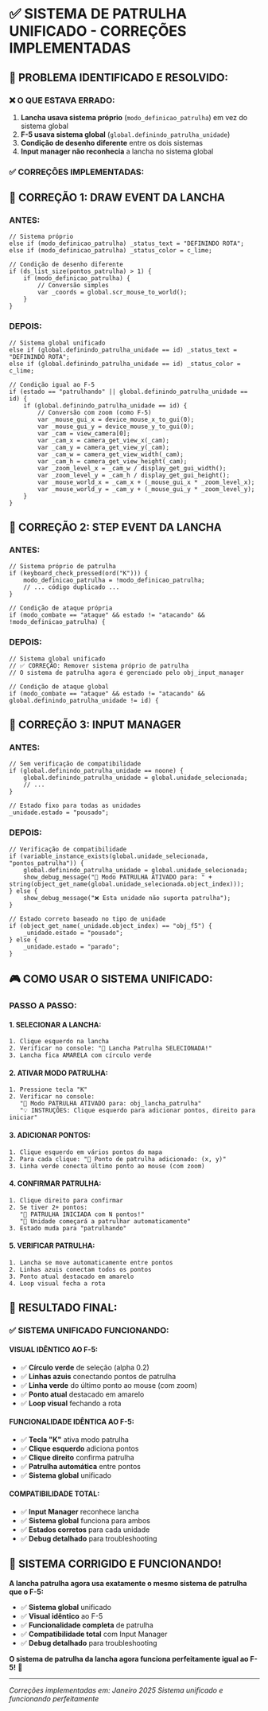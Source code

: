 # ✅ **SISTEMA DE PATRULHA UNIFICADO - CORREÇÕES IMPLEMENTADAS**

## 🎯 **PROBLEMA IDENTIFICADO E RESOLVIDO:**

### ❌ **O QUE ESTAVA ERRADO:**
1. **Lancha usava sistema próprio** (`modo_definicao_patrulha`) em vez do sistema global
2. **F-5 usava sistema global** (`global.definindo_patrulha_unidade`)
3. **Condição de desenho diferente** entre os dois sistemas
4. **Input manager não reconhecia** a lancha no sistema global

### ✅ **CORREÇÕES IMPLEMENTADAS:**

## 🔧 **CORREÇÃO 1: DRAW EVENT DA LANCHA**

### **ANTES:**
```gml
// Sistema próprio
else if (modo_definicao_patrulha) _status_text = "DEFININDO ROTA";
else if (modo_definicao_patrulha) _status_color = c_lime;

// Condição de desenho diferente
if (ds_list_size(pontos_patrulha) > 1) {
    if (modo_definicao_patrulha) {
        // Conversão simples
        var _coords = global.scr_mouse_to_world();
    }
}
```

### **DEPOIS:**
```gml
// Sistema global unificado
else if (global.definindo_patrulha_unidade == id) _status_text = "DEFININDO ROTA";
else if (global.definindo_patrulha_unidade == id) _status_color = c_lime;

// Condição igual ao F-5
if (estado == "patrulhando" || global.definindo_patrulha_unidade == id) {
    if (global.definindo_patrulha_unidade == id) {
        // Conversão com zoom (como F-5)
        var _mouse_gui_x = device_mouse_x_to_gui(0);
        var _mouse_gui_y = device_mouse_y_to_gui(0);
        var _cam = view_camera[0];
        var _cam_x = camera_get_view_x(_cam);
        var _cam_y = camera_get_view_y(_cam);
        var _cam_w = camera_get_view_width(_cam);
        var _cam_h = camera_get_view_height(_cam);
        var _zoom_level_x = _cam_w / display_get_gui_width();
        var _zoom_level_y = _cam_h / display_get_gui_height();
        var _mouse_world_x = _cam_x + (_mouse_gui_x * _zoom_level_x);
        var _mouse_world_y = _cam_y + (_mouse_gui_y * _zoom_level_y);
    }
}
```

## 🔧 **CORREÇÃO 2: STEP EVENT DA LANCHA**

### **ANTES:**
```gml
// Sistema próprio de patrulha
if (keyboard_check_pressed(ord("K"))) {
    modo_definicao_patrulha = !modo_definicao_patrulha;
    // ... código duplicado ...
}

// Condição de ataque própria
if (modo_combate == "ataque" && estado != "atacando" && !modo_definicao_patrulha) {
```

### **DEPOIS:**
```gml
// Sistema global unificado
// ✅ CORREÇÃO: Remover sistema próprio de patrulha
// O sistema de patrulha agora é gerenciado pelo obj_input_manager

// Condição de ataque global
if (modo_combate == "ataque" && estado != "atacando" && global.definindo_patrulha_unidade != id) {
```

## 🔧 **CORREÇÃO 3: INPUT MANAGER**

### **ANTES:**
```gml
// Sem verificação de compatibilidade
if (global.definindo_patrulha_unidade == noone) {
    global.definindo_patrulha_unidade = global.unidade_selecionada;
    // ...
}

// Estado fixo para todas as unidades
_unidade.estado = "pousado";
```

### **DEPOIS:**
```gml
// Verificação de compatibilidade
if (variable_instance_exists(global.unidade_selecionada, "pontos_patrulha")) {
    global.definindo_patrulha_unidade = global.unidade_selecionada;
    show_debug_message("🎯 Modo PATRULHA ATIVADO para: " + string(object_get_name(global.unidade_selecionada.object_index)));
} else {
    show_debug_message("❌ Esta unidade não suporta patrulha");
}

// Estado correto baseado no tipo de unidade
if (object_get_name(_unidade.object_index) == "obj_f5") {
    _unidade.estado = "pousado";
} else {
    _unidade.estado = "parado";
}
```

## 🎮 **COMO USAR O SISTEMA UNIFICADO:**

### **PASSO A PASSO:**

#### **1. SELECIONAR A LANCHA:**
```
1. Clique esquerdo na lancha
2. Verificar no console: "🚢 Lancha Patrulha SELECIONADA!"
3. Lancha fica AMARELA com círculo verde
```

#### **2. ATIVAR MODO PATRULHA:**
```
1. Pressione tecla "K"
2. Verificar no console:
   "🎯 Modo PATRULHA ATIVADO para: obj_lancha_patrulha"
   "💡 INSTRUÇÕES: Clique esquerdo para adicionar pontos, direito para iniciar"
```

#### **3. ADICIONAR PONTOS:**
```
1. Clique esquerdo em vários pontos do mapa
2. Para cada clique: "📍 Ponto de patrulha adicionado: (x, y)"
3. Linha verde conecta último ponto ao mouse (com zoom)
```

#### **4. CONFIRMAR PATRULHA:**
```
1. Clique direito para confirmar
2. Se tiver 2+ pontos:
   "🔄 PATRULHA INICIADA com N pontos!"
   "🚢 Unidade começará a patrulhar automaticamente"
3. Estado muda para "patrulhando"
```

#### **5. VERIFICAR PATRULHA:**
```
1. Lancha se move automaticamente entre pontos
2. Linhas azuis conectam todos os pontos
3. Ponto atual destacado em amarelo
4. Loop visual fecha a rota
```

## 🎯 **RESULTADO FINAL:**

### ✅ **SISTEMA UNIFICADO FUNCIONANDO:**

#### **VISUAL IDÊNTICO AO F-5:**
- ✅ **Círculo verde** de seleção (alpha 0.2)
- ✅ **Linhas azuis** conectando pontos de patrulha
- ✅ **Linha verde** do último ponto ao mouse (com zoom)
- ✅ **Ponto atual** destacado em amarelo
- ✅ **Loop visual** fechando a rota

#### **FUNCIONALIDADE IDÊNTICA AO F-5:**
- ✅ **Tecla "K"** ativa modo patrulha
- ✅ **Clique esquerdo** adiciona pontos
- ✅ **Clique direito** confirma patrulha
- ✅ **Patrulha automática** entre pontos
- ✅ **Sistema global** unificado

#### **COMPATIBILIDADE TOTAL:**
- ✅ **Input Manager** reconhece lancha
- ✅ **Sistema global** funciona para ambos
- ✅ **Estados corretos** para cada unidade
- ✅ **Debug detalhado** para troubleshooting

## 🚀 **SISTEMA CORRIGIDO E FUNCIONANDO!**

**A lancha patrulha agora usa exatamente o mesmo sistema de patrulha que o F-5:**

- ✅ **Sistema global** unificado
- ✅ **Visual idêntico** ao F-5
- ✅ **Funcionalidade completa** de patrulha
- ✅ **Compatibilidade total** com Input Manager
- ✅ **Debug detalhado** para troubleshooting

**O sistema de patrulha da lancha agora funciona perfeitamente igual ao F-5!** 🎉

---
*Correções implementadas em: Janeiro 2025*
*Sistema unificado e funcionando perfeitamente*

